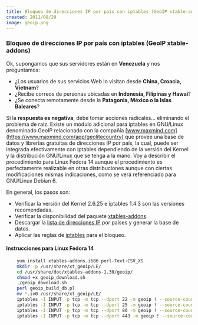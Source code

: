 ```yaml
---
title: Bloqueo de direcciones IP por país con iptables (GeoIP xtable-addons)
created: 2011/08/29
image: geoip.png
---
```


### Bloqueo de direcciones IP por país con iptables (GeoIP xtable-addons)

Ok, supongamos que sus servidores están en **Venezuela** y nos preguntamos: 

  * ¿Los usuarios de sus servicios Web lo visitan desde **China, Croacia, Vietnam**?
  * ¿Recibe correos de personas ubicadas en **Indonesia, Filipinas y Hawai**?
  * ¿Se conecta remotamente desde la **Patagonia, México o la Islas Baleares**?

Si la **respuesta es negativa**, debe tomar acciones radicales... eliminando el problema de raíz. Existe un módulo adicional para iptables en GNU/Linux denominado GeoIP relacionado con la compañía [www.maxmind.com](https://www.maxmind.com/app/geolitecountry) que provee una base de datos y librerías gratuitas de direcciones IP por país, la cual, puede ser integrada efectivamente con iptables dependiendo de la versión del Kernel y la distribución GNU/Linux que se tenga a la mano. Voy a describir el procedimiento para Linux Fedora 14 aunque el procedimiento es perfectamente realizable en otras distribuciones aunque con ciertas modificaciones mismas indicaciones, como se verá referenciado para GNU/Linux Debian 6. 

En general, los pasos son: 

- Verificar la versión del Kernel 2.6.25 e iptables 1.4.3 son las versiones recomendadas. 
- Verificar la disponibilidad del paquete [xtables-addons](https://xtables-addons.sourceforge.net/distro-support.php).
- Descargar la [lista de direcciones IP](https://geolite.maxmind.com/download/geoip/database/) por países y generar la base de datos. 
- Aplicar las reglas de [iptables](https://es.wikipedia.org/wiki/Netfilter/iptables) para el bloqueo. 

#### Instrucciones para Linux Fedora 14
    
```bash    
    yum install xtables-addons.i686 perl-Text-CSV_XS
    mkdir -p /usr/share/xt_geoip/LE/
    cd /usr/share/doc/xtables-addons-1.30/geoip/
    chmod +x geoip_download.sh
    ./geoip_download.sh
    perl geoip_build_db.pl
    mv *.iv0 /usr/share/xt_geoip/LE/
    iptables -I INPUT -p tcp -m tcp --dport 22 -m geoip ! --source-country VE -j DROP
    iptables -I INPUT -p tcp -m tcp --dport 25 -m geoip ! --source-country VE -j DROP
    iptables -I INPUT -p tcp -m tcp --dport 80 -m geoip ! --source-country VE -j DROP
    iptables -I INPUT -p tcp -m tcp --dport 443 -m geoip ! --source-country VE -j DROP
```
